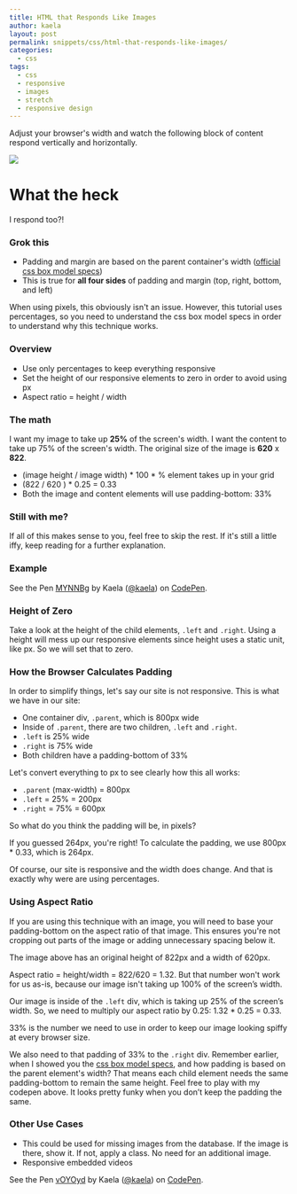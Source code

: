 ```yaml
---
title: HTML that Responds Like Images
author: kaela
layout: post
permalink: snippets/css/html-that-responds-like-images/
categories:
  - css
tags:
  - css
  - responsive
  - images
  - stretch
  - responsive design
---
```


Adjust your browser's width and watch the following block of content respond vertically and horizontally.

<div class="parent">
  <div class="left post-image respond">
    <img src="http://www.dumpaday.com/wp-content/uploads/2013/01/funny-cat-bath.jpg">
  </div>
  <div class="right description respond">
    <h1>What the heck</h1>
    <p>I respond too?!</p>
  </div>
</div>

### Grok this
- Padding and margin are based on the parent container's width ([official css box model specs](http://www.w3.org/TR/CSS2/box.html#margin-properties)) 
- This is true for **all four sides** of padding and margin (top, right, bottom, and left)

When using pixels, this obviously isn't an issue. However, this tutorial uses percentages, so you need to understand the css box model specs in order to understand why this technique works.



### Overview
- Use only percentages to keep everything responsive
- Set the height of our responsive elements to zero in order to avoid using px
- Aspect ratio = height / width


### The math
I want my image to take up **25%** of the screen's width. I want the content to take up 75% of the screen's width. The original size of the image is **620** x **822**.

- (image height / image width) * 100 * % element takes up in your grid
- (822 / 620 ) * 0.25 = 0.33 
- Both the image and content elements will use padding-bottom: 33%

### Still with me?
If all of this makes sense to you, feel free to skip the rest. If it's still a little iffy, keep reading for a further explanation. 

### Example

<p data-height="470" data-theme-id="7680" data-slug-hash="MYNNBg" data-default-tab="css" data-user="kaela" class='codepen'>See the Pen <a href='http://codepen.io/kaela/pen/MYNNBg/'>MYNNBg</a> by Kaela (<a href='http://codepen.io/kaela'>@kaela</a>) on <a href='http://codepen.io'>CodePen</a>.</p>
<script async src="//assets.codepen.io/assets/embed/ei.js"></script>

### Height of Zero
Take a look at the height of the child elements, `.left` and `.right`. Using a height will mess up our responsive elements since height uses a static unit, like px. So we will set that to zero.

### How the Browser Calculates Padding
In order to simplify things, let's say our site is not responsive. This is what we have in our site: 

- One container div, `.parent`, which is 800px wide
- Inside of `.parent`, there are two children, `.left` and `.right`. 
- `.left` is 25% wide
- `.right` is 75% wide
- Both children have a padding-bottom of 33%

Let's convert everything to px to see clearly how this all works:

- `.parent` (max-width) = 800px
- `.left` = 25% = 200px
- `.right` = 75% = 600px

So what do you think the padding will be, in pixels?

If you guessed 264px, you're right! To calculate the padding, we use 800px * 0.33, which is 264px.

Of course, our site is responsive and the width does change. And that is exactly why were are using percentages.


### Using Aspect Ratio

If you are using this technique with an image, you will need to base your padding-bottom on the aspect ratio of that image. This ensures you're not cropping out parts of the image or adding unnecessary spacing below it.

The image above has an original height of 822px and a width of 620px. 

Aspect ratio = height/width = 822/620 = 1.32. But that number won't work for us as-is, because our image isn't taking up 100% of the screen’s width.

Our image is inside of the `.left` div, which is taking up 25% of the screen’s width. So, we need to multiply our aspect ratio by 0.25: 1.32 * 0.25 = 0.33. 

33% is the number we need to use in order to keep our image looking spiffy at every browser size.

We also need to that padding of 33% to the `.right` div. Remember earlier, when I showed you the [css box model specs](http://www.w3.org/TR/CSS2/box.html#margin-properties), and how padding is based on the parent element's width? That means each child element needs the same padding-bottom to remain the same height. Feel free to play with my codepen above. It looks pretty funky when you don’t keep the padding the same.

### Other Use Cases
- This could be used for missing images from the database. If the image is there, show it. If not, apply a class. No need for an additional image.
- Responsive embedded videos

<p data-height="700" data-theme-id="7680" data-slug-hash="vOYOyd" data-default-tab="result" data-user="kaela" class='codepen'>See the Pen <a href='http://codepen.io/kaela/pen/vOYOyd/'>vOYOyd</a> by Kaela (<a href='http://codepen.io/kaela'>@kaela</a>) on <a href='http://codepen.io'>CodePen</a>.</p>
<script async src="//assets.codepen.io/assets/embed/ei.js"></script>
